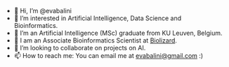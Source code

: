 - 👋 Hi, I’m @evabalini
- 👀 I’m interested in Artificial Intelligence, Data Science and Bioinformatics. 
- 🌱 I’m an Artificial Intelligence (MSc) graduate from KU Leuven, Belgium.
- 🧬 I am an Associate Bioinformatics Scientist at [Biolizard](https://lizard.bio/).
- 💞️ I’m looking to collaborate on projects on AI.
- 📫 How to reach me: You can email me at evabalini@gmail.com :) 

<!---
evabalini/evabalini is a ✨ special ✨ repository because its `README.md` (this file) appears on your GitHub profile.
You can click the Preview link to take a look at your changes.
--->
